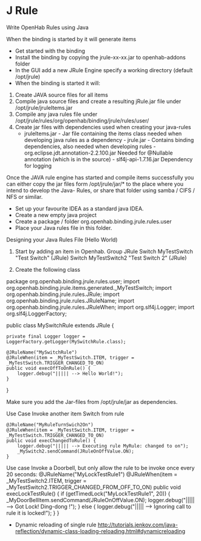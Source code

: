 # J Rule
Write OpenHab Rules using Java

When the binding is started by it will generate items

- Get started with the binding
- Install the binding by copying the jrule-xx-xx.jar to openhab-addons folder
- In the GUI add a new JRule Engine specify a working directory (default /opt/jrule)
- When the binding is started it will:
1. Create JAVA source files for all items
2. Compile java source files and create a resulting jRule.jar file under /opt/jrule/jruleItems.jar
3. Compile any java rules file under /opt/jrule/rules/org/openhab/binding/jrule/rules/user/
4. Create jar files with dependencies used when creating your java-rules
      -  jruleItems.jar - Jar file containing the items class needed when developing java rules as a dependency
        -  jrule.jar - Contains binding dependencies, also needed when developing rules
        -   org.eclipse.jdt.annotation-2.2.100.jar Needed for @Nullable annotation (which is in the source)
        - slf4j-api-1.7.16.jar Dependency for logging

Once the JAVA rule engine has started and compile items successfully you can either copy the jar files
form /opt/jrule/jar/* to the place where you intend to develop the Java- Rules, or share that folder
using samba / CIFS / NFS or similar.
- Set up your favourite IDEA as a standard java IDEA. 
- Create a new empty java project
- Create a package / folder org.openhab.binding.jrule.rules.user
- Place your Java rules file in this folder.

Designing your Java Rules File (Hello World)
1. Start by adding an item in Openhab.
Group JRule
Switch MyTestSwitch  "Test Switch" (JRule)
Switch MyTestSwitch2  "Test Switch 2" (JRule)

2. Create the following class

package org.openhab.binding.jrule.rules.user;
import org.openhab.binding.jrule.items.generated._MyTestSwitch;
import org.openhab.binding.jrule.rules.JRule;
import org.openhab.binding.jrule.rules.JRuleName;
import org.openhab.binding.jrule.rules.JRuleWhen;
import org.slf4j.Logger;
import org.slf4j.LoggerFactory;

public class MySwitchRule extends JRule {

    private final Logger logger = LoggerFactory.getLogger(MySwitchRule.class);

    @JRuleName("MySwitchRule")
    @JRuleWhen(item = _MyTestSwitch.ITEM, trigger = _MyTestSwitch.TRIGGER_CHANGED_TO_ON)
    public void execOffToOnRule() {
        logger.debug("||||| --> Hello World!");
    }
}

Make sure you add the Jar-files from /opt/jrule/jar as dependencies.

Use Case Invoke another item Switch from rule

    @JRuleName("MyRuleTurnSwich2On")
    @JRuleWhen(item = _MyTestSwitch.ITEM, trigger = _MyTestSwitch.TRIGGER_CHANGED_TO_ON)
    public void execChangedToRule() {
        logger.debug("||||| --> Executing rule MyRule: changed to on");
        _MySwitch2.sendCommand(JRuleOnOffValue.ON);
    }

Use case Invoke a Doorbell, but only allow the rule to be invoke once every 20 seconds:
    @JRuleName("MyLockTestRule1")
    @JRuleWhen(item = _MyTestSwitch2.ITEM, trigger = _MyTestSwitch2.TRIGGER_CHANGED_FROM_OFF_TO_ON)
    public void execLockTestRule() {
        if (getTimedLock("MyLockTestRule1", 20)) {
            _MyDoorBellItem.sendCommand(JRuleOnOffValue.ON);
            logger.debug("||||| --> Got Lock! Ding-dong !");
        } else {
            logger.debug("||||| --> Ignoring call to rule it is locked!");
        }
    }
    
    
- Dynamic reloading of single rule http://tutorials.jenkov.com/java-reflection/dynamic-class-loading-reloading.html#dynamicreloading
